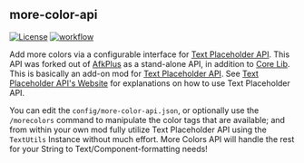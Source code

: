 ## more-color-api

[![License](https://img.shields.io/github/license/Fallen-Breath/fabric-mod-template.svg)](http://www.gnu.org/licenses/lgpl-3.0.html)
[![workflow](https://github.com/sakura-ryoko/more-color-api/actions/workflows/gradle.yml/badge.svg)](https://github.com/sakura-ryoko/more-color-api/actions/workflows/gradle.yml)

Add more colors via a configurable interface for [Text Placeholder API](https://modrinth.com/mod/placeholder-api).  This API was forked out of [AfkPlus](https://modrinth.com/mod/afkplus) as a stand-alone API, in addition to [Core Lib](https://modrinth.com/mod/core-lib-api).
This is basically an add-on mod for [Text Placeholder API](https://modrinth.com/mod/placeholder-api).  See [Text Placeholder API's Website](https://placeholders.pb4.eu/user/general/) for explanations on how to use Text Placeholder API.

You can edit the `config/more-color-api.json`, or optionally use the `/morecolors` command to manipulate the color tags that are available; and from within your own mod fully utilize Text Placeholder API using the `TextUtils` Instance without much effort.  More Colors API will handle the rest for your String to Text/Component-formatting needs!